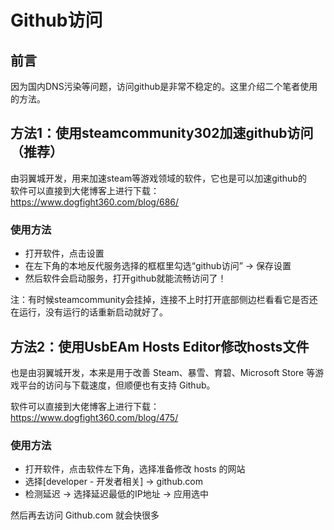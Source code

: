 # Github访问

## 前言
因为国内DNS污染等问题，访问github是非常不稳定的。这里介绍二个笔者使用的方法。

## 方法1：使用steamcommunity302加速github访问（推荐）
由羽翼城开发，用来加速steam等游戏领域的软件，它也是可以加速github的  
软件可以直接到大佬博客上进行下载：  
https://www.dogfight360.com/blog/686/

### 使用方法
* 打开软件，点击设置
* 在左下角的本地反代服务选择的框框里勾选“github访问” → 保存设置
* 然后软件会启动服务，打开github就能流畅访问了！

注：有时候steamcommunity会挂掉，连接不上时打开底部侧边栏看看它是否还在运行，没有运行的话重新启动就好了。


## 方法2：使用UsbEAm Hosts Editor修改hosts文件
也是由羽翼城开发，本来是用于改善 Steam、暴雪、育碧、Microsoft Store 等游戏平台的访问与下载速度，但顺便也有支持 Github。

软件可以直接到大佬博客上进行下载：  
https://www.dogfight360.com/blog/475/

### 使用方法
* 打开软件，点击软件左下角，选择准备修改 hosts 的网站
* 选择[developer - 开发者相关] → github.com
* 检测延迟 → 选择延迟最低的IP地址 → 应用选中

然后再去访问 Github.com 就会快很多


